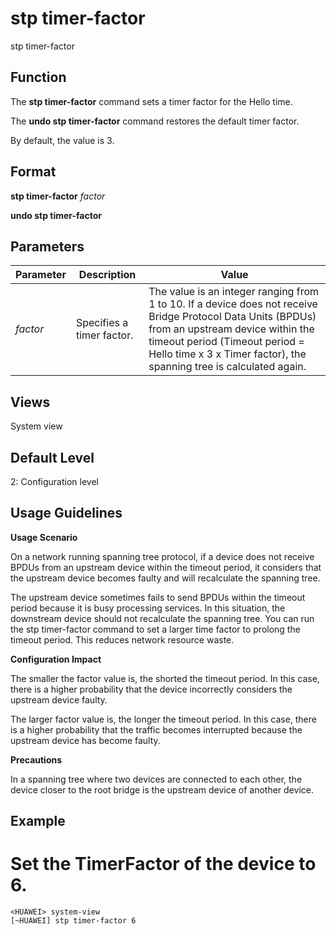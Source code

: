 stp timer-factor
================

stp timer-factor

Function
--------



The **stp timer-factor** command sets a timer factor for the Hello time.

The **undo stp timer-factor** command restores the default timer factor.



By default, the value is 3.


Format
------

**stp timer-factor** *factor*

**undo stp timer-factor**


Parameters
----------

| Parameter | Description | Value |
| --- | --- | --- |
| *factor* | Specifies a timer factor. | The value is an integer ranging from 1 to 10.  If a device does not receive Bridge Protocol Data Units (BPDUs) from an upstream device within the timeout period (Timeout period = Hello time x 3 x Timer factor), the spanning tree is calculated again. |



Views
-----

System view


Default Level
-------------

2: Configuration level


Usage Guidelines
----------------

**Usage Scenario**



On a network running spanning tree protocol, if a device does not receive BPDUs from an upstream device within the timeout period, it considers that the upstream device becomes faulty and will recalculate the spanning tree.

The upstream device sometimes fails to send BPDUs within the timeout period because it is busy processing services. In this situation, the downstream device should not recalculate the spanning tree. You can run the stp timer-factor command to set a larger time factor to prolong the timeout period. This reduces network resource waste.



**Configuration Impact**



The smaller the factor value is, the shorted the timeout period. In this case, there is a higher probability that the device incorrectly considers the upstream device faulty.

The larger factor value is, the longer the timeout period. In this case, there is a higher probability that the traffic becomes interrupted because the upstream device has become faulty.



**Precautions**



In a spanning tree where two devices are connected to each other, the device closer to the root bridge is the upstream device of another device.




Example
-------

# Set the TimerFactor of the device to 6.
```
<HUAWEI> system-view
[~HUAWEI] stp timer-factor 6

```